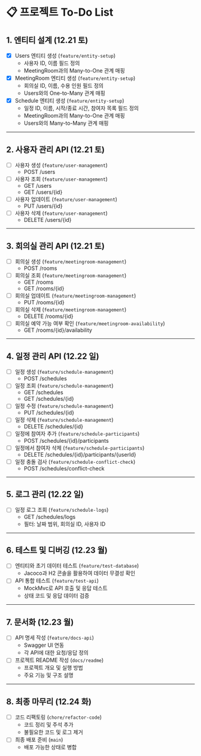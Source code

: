 # 📋 프로젝트 To-Do List

## 1. 엔티티 설계  (12.21 토)
- [X] Users 엔티티 생성 (`feature/entity-setup`)
    - 사용자 ID, 이름 필드 정의
    - MeetingRoom과의 Many-to-One 관계 매핑
- [X] MeetingRoom 엔티티 생성 (`feature/entity-setup`)
    - 회의실 ID, 이름, 수용 인원 필드 정의
    - Users와의 One-to-Many 관계 매핑
- [X] Schedule 엔티티 생성 (`feature/entity-setup`)
    - 일정 ID, 이름, 시작/종료 시간, 참여자 목록 필드 정의
    - MeetingRoom과의 Many-to-One 관계 매핑
    - Users와의 Many-to-Many 관계 매핑

---

## 2. 사용자 관리 API (12.21 토)
- [ ] 사용자 생성 (`feature/user-management`)
    - POST /users
- [ ] 사용자 조회 (`feature/user-management`)
    - GET /users
    - GET /users/{id}
- [ ] 사용자 업데이트 (`feature/user-management`)
    - PUT /users/{id}
- [ ] 사용자 삭제 (`feature/user-management`)
    - DELETE /users/{id}

---

## 3. 회의실 관리 API (12.21 토)
- [ ] 회의실 생성 (`feature/meetingroom-management`)
    - POST /rooms
- [ ] 회의실 조회 (`feature/meetingroom-management`)
    - GET /rooms
    - GET /rooms/{id}
- [ ] 회의실 업데이트 (`feature/meetingroom-management`)
    - PUT /rooms/{id}
- [ ] 회의실 삭제 (`feature/meetingroom-management`)
    - DELETE /rooms/{id}
- [ ] 회의실 예약 가능 여부 확인 (`feature/meetingroom-availability`)
    - GET /rooms/{id}/availability

---

## 4. 일정 관리 API (12.22 일)
- [ ] 일정 생성 (`feature/schedule-management`)
    - POST /schedules
- [ ] 일정 조회 (`feature/schedule-management`)
    - GET /schedules
    - GET /schedules/{id}
- [ ] 일정 수정 (`feature/schedule-management`)
    - PUT /schedules/{id}
- [ ] 일정 삭제 (`feature/schedule-management`)
    - DELETE /schedules/{id}
- [ ] 일정에 참여자 추가 (`feature/schedule-participants`)
    - POST /schedules/{id}/participants
- [ ] 일정에서 참여자 삭제 (`feature/schedule-participants`)
    - DELETE /schedules/{id}/participants/{userId}
- [ ] 일정 충돌 검사 (`feature/schedule-conflict-check`)
    - POST /schedules/conflict-check

---

## 5. 로그 관리 (12.22 일)
- [ ] 일정 로그 조회 (`feature/schedule-logs`)
    - GET /schedules/logs
    - 필터: 날짜 범위, 회의실 ID, 사용자 ID

---

## 6. 테스트 및 디버깅 (12.23 월)
- [ ] 엔티티와 초기 데이터 테스트 (`feature/test-database`)
    - Jacoco과 H2 콘솔을 활용하여 데이터 무결성 확인
- [ ] API 통합 테스트 (`feature/test-api`)
    - MockMvc로 API 호출 및 응답 테스트
    - 상태 코드 및 응답 데이터 검증

---

## 7. 문서화 (12.23 월)
- [ ] API 명세 작성 (`feature/docs-api`)
    - Swagger UI 연동
    - 각 API에 대한 요청/응답 정의
- [ ] 프로젝트 README 작성 (`docs/readme`)
    - 프로젝트 개요 및 실행 방법
    - 주요 기능 및 구조 설명

---

## 8. 최종 마무리 (12.24 화)
- [ ] 코드 리팩토링 (`chore/refactor-code`)
    - 코드 정리 및 주석 추가
    - 불필요한 코드 및 로그 제거
- [ ] 최종 배포 준비 (`main`)
    - 배포 가능한 상태로 병합
